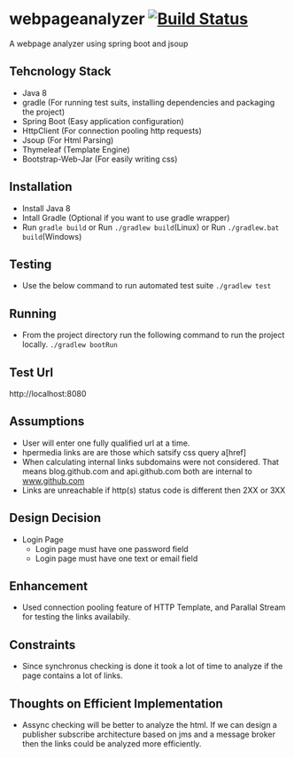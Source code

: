 webpageanalyzer
[![Build Status](https://api.travis-ci.org/mirmdasif/webpageanalyzer.svg?branch=master)](https://travis-ci.org/mirmdasif/webpageanalyzer)
===============
A webpage analyzer using spring boot and jsoup

Tehcnology Stack
----------------
 - Java 8
 - gradle (For running test suits, installing dependencies and packaging the project)
 - Spring Boot (Easy application configuration)
 - HttpClient (For connection pooling http requests)
 - Jsoup (For Html Parsing)
 - Thymeleaf (Template Engine)
 - Bootstrap-Web-Jar (For easily writing css)

Installation
------------
 - Install Java 8
 - Intall Gradle (Optional if you want to use gradle wrapper)
 - Run ```gradle build``` or Run ```./gradlew build```(Linux) or Run  ```./gradlew.bat build```(Windows) 

Testing
--------
  - Use the below command to run automated test suite
      ````./gradlew test````
      
Running
--------
  - From the project directory run the following command to run the project locally.
     ```./gradlew bootRun``` 
     
Test Url
--------
 http://localhost:8080
 
Assumptions
-----------
 - User will enter one fully qualified url at a time.
 - hpermedia links are are those which satsify css query a\[href\]
 - When calculating internal links subdomains were not considered. That means blog.github.com and api.github.com both are internal to www.github.com  
 - Links are unreachable if http(s) status code is different then 2XX or 3XX 
 
Design Decision
----------------
 - Login Page
   - Login page must have one password field
   - Login page must have one text or email field
   
Enhancement
-----------
  - Used connection pooling feature of HTTP Template, and Parallal Stream for testing the links availabily.
  
Constraints
------------
  - Since synchronus checking is done it took a lot of time to analyze if the page contains a lot of links.

Thoughts on Efficient Implementation
------------------------------------
  - Assync checking will be better to analyze the html. If we can design a publisher subscribe architecture based on jms and a message broker then the links could be analyzed more efficiently.
